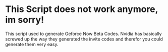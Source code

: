 # This Script does not work anymore, im sorry!

This script used to generate Geforce Now Beta Codes. Nvidia has basically screwed up the way they generated the invite codes and therefor you could generate them very easy.

